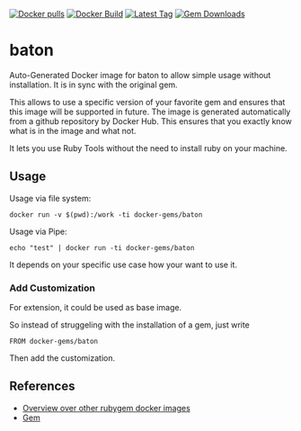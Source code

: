 [![Docker pulls](https://img.shields.io/docker/pulls/rubygem/baton.svg)](https://hub.docker.com/r/rubygem/baton/)
[![Docker Build](https://img.shields.io/docker/automated/rubygem/baton.svg)](https://hub.docker.com/r/rubygem/baton/)
[![Latest Tag](https://img.shields.io/github/tag/docker-rubygem/baton.svg)](https://hub.docker.com/r/rubygem/baton/)
[![Gem Downloads](https://img.shields.io/gem/dt/baton.svg)](https://rubygems.org/gems/baton/)
# baton

Auto-Generated Docker image for baton to allow simple usage without installation.
It is in sync with the original gem.

This allows to use a specific version of your favorite gem and ensures that this image will be supported in future.
The image is generated automatically from a github repository by Docker Hub.
This ensures that you exactly know what is in the image and what not.

It lets you use Ruby Tools without the need to install ruby on your machine.

## Usage

Usage via file system:

`docker run -v $(pwd):/work -ti docker-gems/baton`

Usage via Pipe:

`echo "test" | docker run -ti docker-gems/baton`

It depends on your specific use case how your want to use it.

### Add Customization

For extension, it could be used as base image.

So instead of struggeling with the installation of a gem, just write

`FROM docker-gems/baton`

Then add the customization.

## References

 - [Overview over other rubygem docker images](https://github.com/thinkbot/docker-rubygem)
 - [Gem](https://rubygems.org/gems/baton/)
